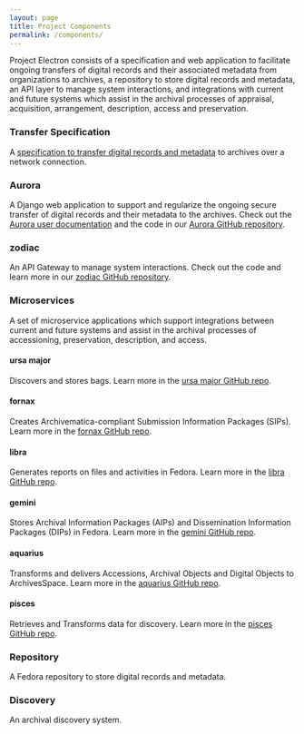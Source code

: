```yaml
---
layout: page
title: Project Components
permalink: /components/
---
```


Project Electron consists of a specification and web application to facilitate ongoing transfers of digital records and their associated metadata from organizations to archives, a repository to store digital records and metadata, an API layer to manage system interactions, and integrations with current and future systems which assist in the archival processes of appraisal, acquisition, arrangement, description, access and preservation.

### Transfer Specification
A [specification to transfer digital records and metadata](/transfer/) to archives over a network connection.

### Aurora
A Django web application to support and regularize the ongoing secure transfer of digital records
and their metadata to the archives. Check out the [Aurora user documentation](https://docs.rockarch.org/aurora/) and the code in our [Aurora GitHub repository](https://github.com/RockefellerArchiveCenter/aurora).

### zodiac
An API Gateway to manage system interactions. Check out the code and learn more in our [zodiac GitHub repository](https://github.com/RockefellerArchiveCenter/zodiac).

### Microservices
A set of microservice applications which support integrations between current and future systems and assist in the archival
processes of accessioning, preservation, description, and access.

#### ursa major
Discovers and stores bags. Learn more in the [ursa major GitHub repo](https://github.com/RockefellerArchiveCenter/ursa_major).

#### fornax
Creates Archivematica-compliant Submission Information Packages (SIPs). Learn more in the [fornax GitHub repo](https://github.com/RockefellerArchiveCenter/fornax).

#### libra
Generates reports on files and activities in Fedora. Learn more in the [libra GitHub repo](https://github.com/RockefellerArchiveCenter/libra).

#### gemini
Stores Archival Information Packages (AIPs) and Dissemination Information Packages (DIPs) in Fedora. Learn more in the [gemini GitHub repo](https://github.com/RockefellerArchiveCenter/gemini).

#### aquarius
Transforms and delivers Accessions, Archival Objects and Digital Objects to ArchivesSpace. Learn more in the [aquarius GitHub repo](https://github.com/RockefellerArchiveCenter/aquarius).

#### pisces
Retrieves and Transforms data for discovery. Learn more in the [pisces GitHub repo](https://github.com/RockefellerArchiveCenter/pisces).

### Repository
A Fedora repository to store digital records and metadata.

### Discovery
An archival discovery system.

